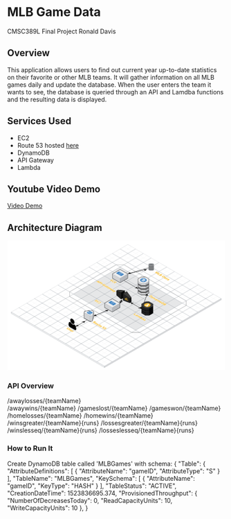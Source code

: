# MLB Game Data

CMSC389L Final Project 
Ronald Davis

## Overview

This application allows users to find out current year up-to-date statistics on their favorite or other MLB teams.
It will gather information on all MLB games daily and update the database.
When the user enters the team it wants to see, the database is queried through an API and Lamdba functions and the resulting data is displayed.

## Services Used

- EC2
- Route 53 hosted [here](www.ronalddavis.tech)
- DynamoDB
- API Gateway
- Lambda

## Youtube Video Demo

[Video Demo](www.youtube.com)

## Architecture Diagram

![Screenshot](cloudcraft.png)

### API Overview

/awaylosses/{teamName}	
/awaywins/{teamName}
/gameslost/{teamName}
/gameswon/{teamName}
/homelosses/{teamName}
/homewins/{teamName}
/winsgreater/{teamName}{runs}
/lossesgreater/{teamName}{runs}
/winslesseq/{teamName}{runs}
/losseslesseq/{teamName}{runs}
	
### How to Run It

Create DynamoDB table called 'MLBGames' with schema:
	{
    	"Table": {
        	"AttributeDefinitions": [
            	{
                	"AttributeName": "gameID",
                	"AttributeType": "S"
            	}
        	],
        	"TableName": "MLBGames",
        	"KeySchema": [
            	{
               		"AttributeName": "gameID",
                	"KeyType": "HASH"
            	}
        	],
        	"TableStatus": "ACTIVE",
        	"CreationDateTime": 1523836695.374,
        	"ProvisionedThroughput": {
            	"NumberOfDecreasesToday": 0,
            	"ReadCapacityUnits": 10,
            	"WriteCapacityUnits": 10
        	},
    	}

